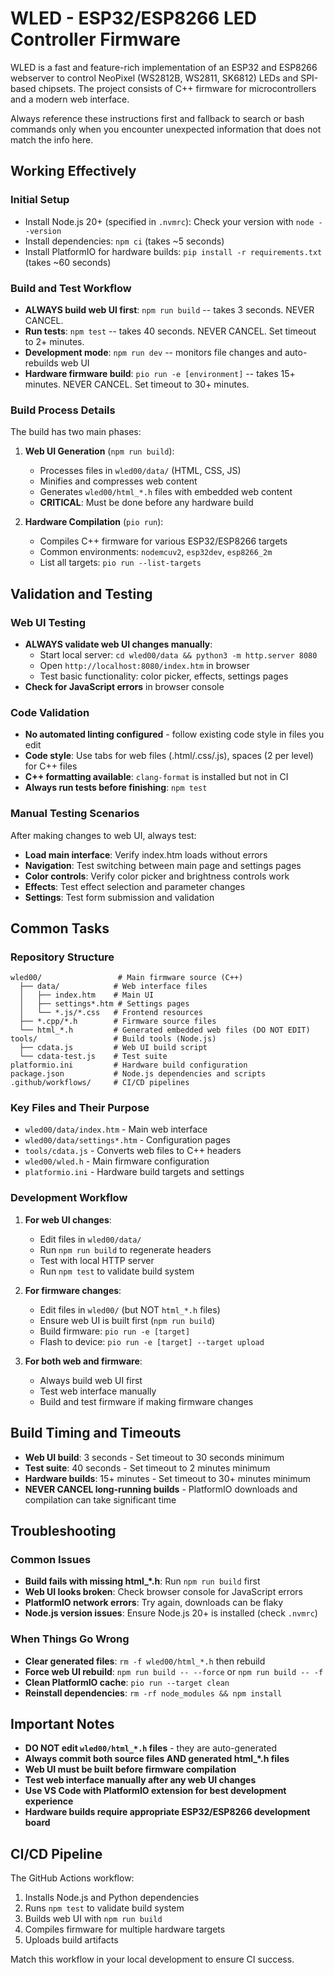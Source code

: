 # WLED - ESP32/ESP8266 LED Controller Firmware

WLED is a fast and feature-rich implementation of an ESP32 and ESP8266 webserver to control NeoPixel (WS2812B, WS2811, SK6812) LEDs and SPI-based chipsets. The project consists of C++ firmware for microcontrollers and a modern web interface.

Always reference these instructions first and fallback to search or bash commands only when you encounter unexpected information that does not match the info here.

## Working Effectively

### Initial Setup
- Install Node.js 20+ (specified in `.nvmrc`): Check your version with `node --version`
- Install dependencies: `npm ci` (takes ~5 seconds)
- Install PlatformIO for hardware builds: `pip install -r requirements.txt` (takes ~60 seconds)

### Build and Test Workflow
- **ALWAYS build web UI first**: `npm run build` -- takes 3 seconds. NEVER CANCEL.
- **Run tests**: `npm test` -- takes 40 seconds. NEVER CANCEL. Set timeout to 2+ minutes.
- **Development mode**: `npm run dev` -- monitors file changes and auto-rebuilds web UI
- **Hardware firmware build**: `pio run -e [environment]` -- takes 15+ minutes. NEVER CANCEL. Set timeout to 30+ minutes.

### Build Process Details
The build has two main phases:
1. **Web UI Generation** (`npm run build`):
   - Processes files in `wled00/data/` (HTML, CSS, JS)
   - Minifies and compresses web content 
   - Generates `wled00/html_*.h` files with embedded web content
   - **CRITICAL**: Must be done before any hardware build

2. **Hardware Compilation** (`pio run`):
   - Compiles C++ firmware for various ESP32/ESP8266 targets
   - Common environments: `nodemcuv2`, `esp32dev`, `esp8266_2m`
   - List all targets: `pio run --list-targets`

## Validation and Testing

### Web UI Testing
- **ALWAYS validate web UI changes manually**:
  - Start local server: `cd wled00/data && python3 -m http.server 8080`
  - Open `http://localhost:8080/index.htm` in browser
  - Test basic functionality: color picker, effects, settings pages
- **Check for JavaScript errors** in browser console

### Code Validation
- **No automated linting configured** - follow existing code style in files you edit
- **Code style**: Use tabs for web files (.html/.css/.js), spaces (2 per level) for C++ files
- **C++ formatting available**: `clang-format` is installed but not in CI
- **Always run tests before finishing**: `npm test`

### Manual Testing Scenarios
After making changes to web UI, always test:
- **Load main interface**: Verify index.htm loads without errors
- **Navigation**: Test switching between main page and settings pages
- **Color controls**: Verify color picker and brightness controls work
- **Effects**: Test effect selection and parameter changes
- **Settings**: Test form submission and validation

## Common Tasks

### Repository Structure
```
wled00/                 # Main firmware source (C++)
  ├── data/            # Web interface files 
  │   ├── index.htm    # Main UI
  │   ├── settings*.htm # Settings pages
  │   └── *.js/*.css   # Frontend resources
  ├── *.cpp/*.h        # Firmware source files
  └── html_*.h         # Generated embedded web files (DO NOT EDIT)
tools/                 # Build tools (Node.js)
  ├── cdata.js         # Web UI build script
  └── cdata-test.js    # Test suite
platformio.ini         # Hardware build configuration
package.json           # Node.js dependencies and scripts
.github/workflows/     # CI/CD pipelines
```

### Key Files and Their Purpose
- `wled00/data/index.htm` - Main web interface
- `wled00/data/settings*.htm` - Configuration pages  
- `tools/cdata.js` - Converts web files to C++ headers
- `wled00/wled.h` - Main firmware configuration
- `platformio.ini` - Hardware build targets and settings

### Development Workflow
1. **For web UI changes**:
   - Edit files in `wled00/data/`
   - Run `npm run build` to regenerate headers
   - Test with local HTTP server
   - Run `npm test` to validate build system

2. **For firmware changes**:
   - Edit files in `wled00/` (but NOT `html_*.h` files)
   - Ensure web UI is built first (`npm run build`)
   - Build firmware: `pio run -e [target]`
   - Flash to device: `pio run -e [target] --target upload`

3. **For both web and firmware**:
   - Always build web UI first
   - Test web interface manually
   - Build and test firmware if making firmware changes

## Build Timing and Timeouts

- **Web UI build**: 3 seconds - Set timeout to 30 seconds minimum
- **Test suite**: 40 seconds - Set timeout to 2 minutes minimum  
- **Hardware builds**: 15+ minutes - Set timeout to 30+ minutes minimum
- **NEVER CANCEL long-running builds** - PlatformIO downloads and compilation can take significant time

## Troubleshooting

### Common Issues
- **Build fails with missing html_*.h**: Run `npm run build` first
- **Web UI looks broken**: Check browser console for JavaScript errors
- **PlatformIO network errors**: Try again, downloads can be flaky
- **Node.js version issues**: Ensure Node.js 20+ is installed (check `.nvmrc`)

### When Things Go Wrong
- **Clear generated files**: `rm -f wled00/html_*.h` then rebuild
- **Force web UI rebuild**: `npm run build -- --force` or `npm run build -- -f`
- **Clean PlatformIO cache**: `pio run --target clean`
- **Reinstall dependencies**: `rm -rf node_modules && npm install`

## Important Notes

- **DO NOT edit `wled00/html_*.h` files** - they are auto-generated
- **Always commit both source files AND generated html_*.h files**
- **Web UI must be built before firmware compilation**
- **Test web interface manually after any web UI changes**
- **Use VS Code with PlatformIO extension for best development experience**
- **Hardware builds require appropriate ESP32/ESP8266 development board**

## CI/CD Pipeline
The GitHub Actions workflow:
1. Installs Node.js and Python dependencies
2. Runs `npm test` to validate build system
3. Builds web UI with `npm run build` 
4. Compiles firmware for multiple hardware targets
5. Uploads build artifacts

Match this workflow in your local development to ensure CI success.
